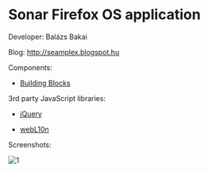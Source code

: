 Sonar Firefox OS application
==========

Developer: Balázs Bakai

Blog: http://seamplex.blogspot.hu


Components:

* [Building Blocks](http://buildingfirefoxos.com/)

3rd party JavaScript libraries:

* [jQuery](http://jquery.com/)

* [webL10n](https://github.com/fabi1cazenave/webL10n)


Screenshots:

![1](http://sonarqube.15.x6.nabble.com/file/n5019946/ffos.png)
